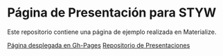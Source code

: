 # Página de Presentación para STYW

Este repositorio contiene una página de ejemplo realizada en Materialize.

[Página desplegada en Gh-Pages](https://alu0100767421.github.io/presentacion-styw/)
[Repositorio de Presentaciones](https://github.com/ULL-ESIT-SYTW-1617/presentaciones-todos.git)